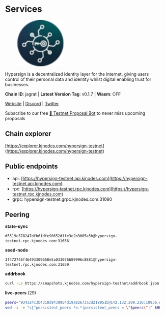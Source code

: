 # Services

<figure><img src="https://raw.githubusercontent.com/kj89/cosmos-images/main/logos/hypersign.png" width="150" alt=""><figcaption></figcaption></figure>

Hypersign is a decentralized identity layer for the internet, giving  users control of their personal data and identity whilst digital  enabling trust for businesses.

**Chain ID**: jagrat | **Latest Version Tag**: v0.1.7 | **Wasm**: OFF

[Website](https://hypersign.id) | [Discord](https://discord.gg/DmuUjMrHVw) | [Twitter](https://twitter.com/hypersignchain)



Subscribe to our free [🤖 Testnet Proposal Bot](https://t.me/kjnodes_testnet_proposal_bot) to never miss upcoming proposals


## Chain explorer
[https://explorer.kjnodes.com/hypersign-testnet](https://explorer.kjnodes.com/hypersign-testnet)

## Public endpoints

* api: [https://hypersign-testnet.api.kjnodes.com](https://hypersign-testnet.api.kjnodes.com)
* rpc: [https://hypersign-testnet.rpc.kjnodes.com](https://hypersign-testnet.rpc.kjnodes.com)
* grpc: hypersign-testnet.grpc.kjnodes.com:31090

## Peering

**state-sync**

```text
d5519e378247dfb61dfe90652d1fe3e2b3005a5b@hypersign-testnet.rpc.kjnodes.com:31656
```

**seed-node**

```text
3f472746f46493309650e5a033076689996c8881@hypersign-testnet.rpc.kjnodes.com:31659
```

**addrbook**
```bash
curl -Ls https://snapshots.kjnodes.com/hypersign-testnet/addrbook.json > $HOME/.hid-node/config/addrbook.json
```

**live-peers** (29)
```bash
peers="934324c3b4318d8438954d19a82673a3d218951b@142.132.209.236:10956,d5519e378247dfb61dfe90652d1fe3e2b3005a5b@65.109.68.190:31656,c127e8b0608e62709b690037a6b0da635c6f5447@89.58.45.204:56656,eaf27acc810a3d6728dde972ebad26810cce0ae6@65.108.229.233:26656,4e08d5b0cb43c8d5ffc42987a5166bab2a04a93b@65.109.92.240:21066,28fa150b5a843c9bdf2889f31f4ff8ac75c17be9@185.196.20.153:26656,fbc7ce82f02e24257395dc0310ad2921ea61e199@65.109.92.148:61156,bd2ae9f1c42183104719f7c44be078bb7d282a61@65.109.92.241:11056,1de2abae74a4c5fd7d96d9869ef02187f81498f0@134.209.238.66:26656,1e3f0aeb6f2a2017b122af2461a75c9695790954@65.108.233.109:10956,610843eda2f0388cb8e75917e8c1f63350bd3bd1@154.26.131.130:16656,62c3f3e5214495593ad204f3c6cd879f3f4ed6a9@5.9.79.121:26656,9876d1b1e5b5968c1c729559325dd909f93c1d34@65.108.238.61:56656,5a09c55dbbb32b870645f56993e87403dfd17467@162.55.194.205:31656,d7c9b9a3c3a6c5f4ccdfb37a8358755b277271c1@3.110.226.164:26656,efcb16ec33d8e6233d1068fff679c6fd64bf5802@65.108.225.158:10956,5e4fc955b23ab00f6a07cb6d56e89aafac0c85ff@167.86.85.122:26656,12a8e151b366a5cfe055440e6c2e44236b1c5a38@185.249.227.6:36656,5c2a752c9b1952dbed075c56c600c3a79b58c395@185.16.39.158:26926,c20f2216b56cb24921b688a6cffc7fe09799a069@162.55.103.44:26656,3ca31590349f5a1480163e4a802cdc6b6ee25328@65.108.131.99:21339,b441c4bfa215e8b46fe058e7a4ce4886d87860e3@140.238.74.1:26656,83f1e2bfb86a2cf13870cff8f306cd0bc684e40e@194.163.158.209:26656,0c6758a3f4554bbc67da73993bbb697764c5c534@38.242.142.227:26656,3c7f102e0b248aa1ad70f0c49aa883d51fd63e4c@18.185.95.23:26656,de1f980cc59bdb2457202768d4b4d964d783789e@167.235.21.165:36656,fd06a873c4172105925ed89e632ff3f369740eed@18.188.21.237:26656,a3f3d6dba11bfe080693938666064b2324fbaccf@88.99.164.158:11056,2641ddcf28d8adf448edb573de1efba0b6971d9e@178.154.222.128:26656"
sed -i -e "s|^persistent_peers *=.*|persistent_peers = \"$peers\"|" $HOME/.hid-node/config/config.toml
```
